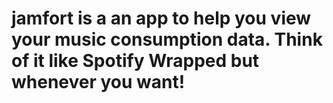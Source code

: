 # jamfort is a an app to help you view your music consumption data. Think of it like Spotify Wrapped but whenever you want! 
